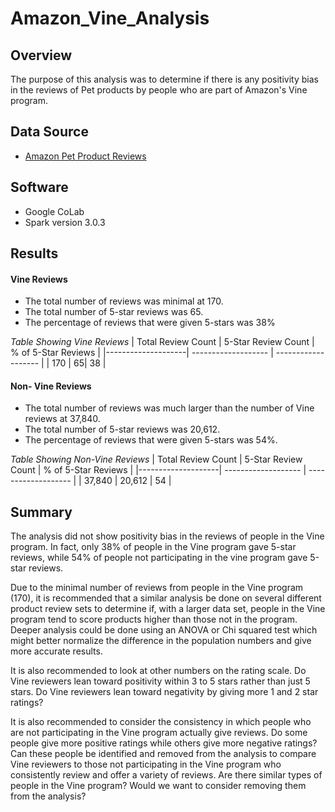 # Amazon_Vine_Analysis

## Overview
The purpose of this analysis was to determine if there is any positivity bias in the reviews of Pet products by people who are part of Amazon's Vine program.

## Data Source
- [Amazon Pet Product Reviews](https://s3.amazonaws.com/amazon-reviews-pds/tsv/amazon_reviews_us_Pet_Products_v1_00.tsv.gz)

## Software
- Google CoLab
- Spark version 3.0.3

## Results

#### Vine Reviews
- The total number of reviews was minimal at 170.
- The total number of 5-star reviews was 65.
- The percentage of reviews that were given 5-stars was 38%

*Table Showing Vine Reviews*
| Total Review Count | 5-Star Review Count | % of 5-Star Reviews | 
|--------------------| ------------------- | ------------------- |
| 170 | 65| 38 |


#### Non- Vine Reviews
- The total number of reviews was much larger than the number of Vine reviews at 37,840.
- The total number of 5-star reviews was 20,612.
- The percentage of reviews that were given 5-stars was 54%.

*Table Showing Non-Vine Reviews*
| Total Review Count | 5-Star Review Count | % of 5-Star Reviews | 
|--------------------| ------------------- | ------------------- |
| 37,840 | 20,612 | 54 |

## Summary

The analysis did not show positivity bias in the reviews of people in the Vine program. In fact, only 38% of people in the Vine program gave 5-star reviews, while 54% of people not participating in the vine program gave 5-star reviews. 

Due to the minimal number of reviews from people in the Vine program (170), it is recommended that a similar analysis be done on several different product review sets to determine if, with a larger data set, people in the Vine program tend to score products higher than those not in the program. Deeper analysis could be done using an ANOVA or Chi squared test which might better normalize the difference in the population numbers and give more accurate results. 

It is also recommended to look at other numbers on the rating scale. Do Vine reviewers lean toward positivity within 3 to 5 stars rather than just 5 stars. Do Vine reviewers lean toward negativity by giving more 1 and 2 star ratings?

It is also recommended to consider the consistency in which people who are not participating in the Vine program actually give reviews. Do some people give more positive ratings while others give more negative ratings? Can these people be identified and removed from the analysis to compare Vine reviewers to those not participating in the Vine program who consistently review and offer a variety of reviews. Are there similar types of people in the Vine program? Would we want to consider removing them from the analysis?
